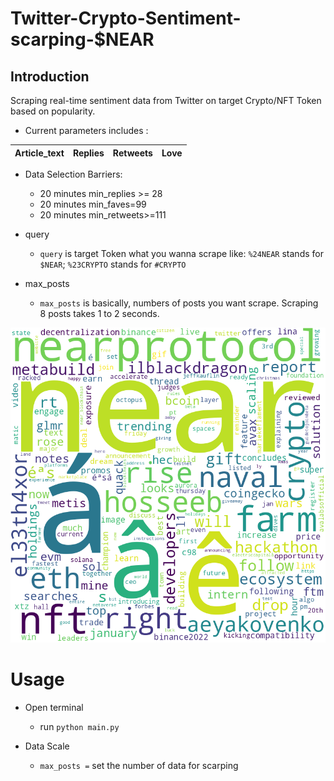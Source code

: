 # Twitter-Crypto-Sentiment-scarping-$NEAR
## Introduction
Scraping real-time sentiment data from Twitter on target Crypto/NFT Token based on popularity. 
* Current parameters includes : 

Article_text | Replies | Retweets | Love
| :--- | ---: | :---: | :---:

* Data Selection Barriers:
   * 20 minutes min_replies >= 28
   * 20 minutes min_faves=99
   * 20 minutes min_retweets>=111

* query 
    * `query` is target Token what you wanna scrape like: `%24NEAR` stands for `$NEAR`; `%23CRYPTO` stands for `#CRYPTO`

* max_posts 
    * `max_posts` is basically, numbers of posts you want scrape. Scraping 8 posts takes 1 to 2 seconds.


![alt text](https://github.com/ZaizhiSheng/Twitter-Crypto-Scraper/blob/main/word_cloud.png?raw=true)

# Usage
* Open terminal 
  * run `python main.py`

* Data Scale
  * `max_posts =` set the number of data for scarping
